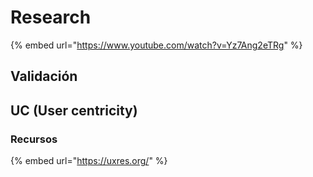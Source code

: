 # Research

{% embed url="https://www.youtube.com/watch?v=Yz7Ang2eTRg" %}

## Validación

## UC (User centricity)



### Recursos

{% embed url="https://uxres.org/" %}
